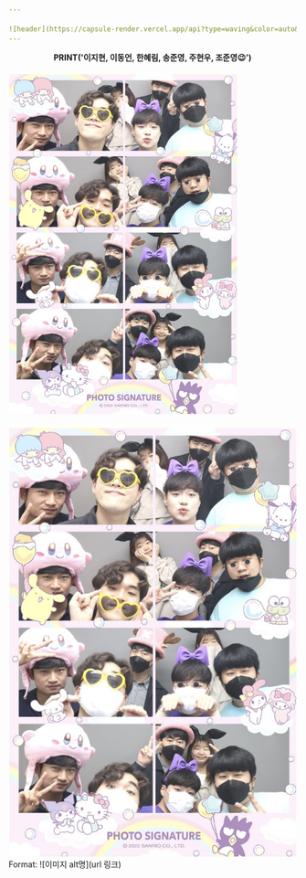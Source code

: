 ```yaml
---

![header](https://capsule-render.vercel.app/api?type=waving&color=auto&height=300&section=header&text=LET%20ME%20INTRODUCE%20OURSELVES%20TO%20YOU&fontSize=35&animation=fadeIn&fontAlignY=38&desc=KNU%20Final%20Project%20-%20Team%20'machine129'&descAlignY=51&descAlign=62)
---
```


__<p align='center'> PRINT('이지현, 이동언, 한혜림, 송준영, 주현우, 조준영😉') </p>__



<a href="#"><img src="https://github.com/knu-final-project/.github/blob/main/KakaoTalk_20220511_130012419.jpg?raw=true
" width="400px" alt="sample image"></a> 


![Github logo](https://github.com/knu-final-project/.github/blob/main/KakaoTalk_20220511_130012419.jpg?raw=true) 
Format: ![이미지 alt명](url 링크) 

